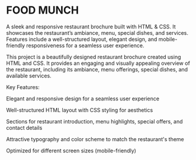 # FOOD MUNCH
A sleek and responsive restaurant brochure built with HTML &amp; CSS. It showcases the restaurant’s ambiance, menu, special dishes, and services. Features include a well-structured layout, elegant design, and mobile-friendly responsiveness for a seamless user experience.

This project is a beautifully designed restaurant brochure created using HTML and CSS. It provides an engaging and visually appealing overview of the restaurant, including its ambiance, menu offerings, special dishes, and available services.

Key Features:

Elegant and responsive design for a seamless user experience

Well-structured HTML layout with CSS styling for aesthetics

Sections for restaurant introduction, menu highlights, special offers, and contact details

Attractive typography and color scheme to match the restaurant's theme

Optimized for different screen sizes (mobile-friendly)
